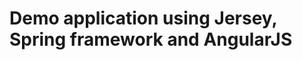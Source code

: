 Demo application using Jersey, Spring framework and AngularJS
=============================================================